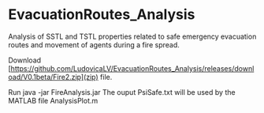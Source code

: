 # EvacuationRoutes_Analysis
Analysis of SSTL and TSTL properties related to safe emergency evacuation routes and movement of agents during a fire spread.

Download [https://github.com/LudovicaLV/EvacuationRoutes_Analysis/releases/download/V0.1beta/Fire2.zip](zip) file.

Run java -jar FireAnalysis.jar
The ouput PsiSafe.txt will be used by the MATLAB file AnalysisPlot.m
